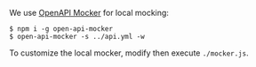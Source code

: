 We use [OpenAPI Mocker](https://github.com/jormaechea/open-api-mocker) for local mocking:
```
$ npm i -g open-api-mocker
$ open-api-mocker -s ../api.yml -w
```

To customize the local mocker, modify then execute `./mocker.js`.
